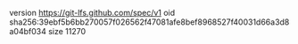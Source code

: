 version https://git-lfs.github.com/spec/v1
oid sha256:39ebf5b6bb270057f026562f47081afe8bef8968527f40031d66a3d8a04bf034
size 11270
